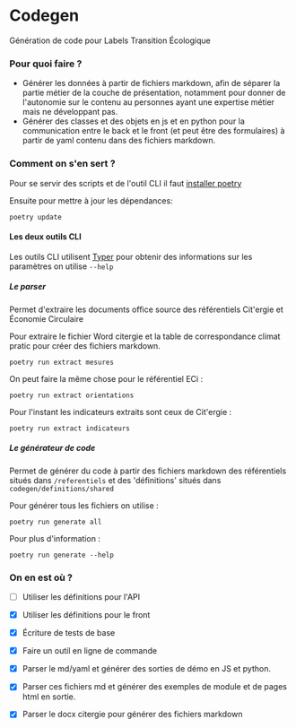 # Codegen
Génération de code pour Labels Transition Écologique

### Pour quoi faire ?
- Générer les données à partir de fichiers markdown, afin de séparer la partie métier de la couche de présentation, notamment pour donner de l'autonomie sur le contenu au personnes ayant une expertise métier mais ne développant pas.
- Générer des classes et des objets en js et en python pour la communication entre le back et le front (et peut être des formulaires) à partir de yaml contenu dans des fichiers markdown.


### Comment on s'en sert ?
Pour se servir des scripts et de l'outil CLI il faut [installer poetry](https://python-poetry.org/docs/#installation)

Ensuite pour mettre à jour les dépendances:
```shell
poetry update
```

#### Les deux outils CLI
Les outils CLI utilisent [Typer](https://typer.tiangolo.com/typer-cli/) pour obtenir des informations sur les paramètres on utilise `--help`

##### Le parser
Permet d'extraire les documents office source des référentiels Cit'ergie et Économie Circulaire

Pour extraire le fichier Word citergie et la table de correspondance climat pratic pour créer des fichiers markdown.

```shell
poetry run extract mesures
```

On peut faire la même chose pour le référentiel ECi :

```shell
poetry run extract orientations
```

Pour l'instant les indicateurs extraits sont ceux de Cit'ergie :
```shell
poetry run extract indicateurs
```


##### Le générateur de code
Permet de générer du code à partir des fichiers markdown des référentiels situés dans `/referentiels` et des 'définitions' situés dans `codegen/definitions/shared`

Pour générer tous les fichiers on utilise :
```shell
poetry run generate all
```

Pour plus d'information :
```shell
poetry run generate --help
```

### On en est où ?
- [ ] Utiliser les définitions pour l'API
- [x] Utiliser les définitions pour le front
- [x] Écriture de tests de base
- [x] Faire un outil en ligne de commande
- [x] Parser le md/yaml et générer des sorties de démo en JS et python.
- [x] Parser ces fichiers md et générer des exemples de module et de pages html en sortie.
- [X] Parser le docx citergie pour générer des fichiers markdown

